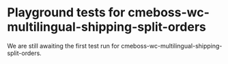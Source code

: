 # Playground tests for cmeboss-wc-multilingual-shipping-split-orders
We are still awaiting the first test run for cmeboss-wc-multilingual-shipping-split-orders.
